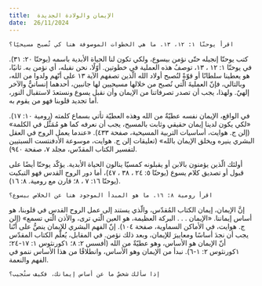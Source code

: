 ```yaml
---
title:  الإيمان والولادة الجديدة
date:  26/11/2024
---
```


`اقرأ يوحنّا ١: ١٢، ١٣. ما هي الخطوات الموصوفة هنا كي تُصبح مسيحيًا؟`

كتب يوحنّا إنجيله حتّى نؤمن بيسوع، ولكي تكون لنا الحياة الأبدية باسمه (يوحنّا ٢٠: ٣١). في يوحنّا ١: ١٢ ، ١٣، توصفُ هذه العملية في خطوتين. أوّلًا، نحن نقبله، أي نؤمن به. ثانيًا، هو يعطينا سلطانًا أو قوّةً لنُصبح أولاد الله الّذين تصفهم الآية ١٣ على أنّهم ولدوا من الله، وبالتالي، فإنّ العمليةَ الّتي نُصبح من خلالها مسيحيين لها جانبين، أحدهما إنسانيٌّ والآخر إلهيٌ. ولهذا، يجب أن تصدر تصرفاتنا من الإيمان وأن نقبل يسوع ونستعدَ لاستقبال النور، أما تجديد قلوبنا فهو من يقوم به.

في الواقع، الإيمان نفسه عطيّةٌ من الله وهذه العطيّة تأتي بسماع كلمته (رومية ١٠: ١٧). «لكي يكون لدينا إيمان حقيقي وثابت بالمسيح، يجب أن نعرفه كما هو مُمَثَّل في الكلمة» (إلن ج. هوايت، أساسيات التربية المسيحية، صفحة ٤٣٣). «عندما يعمل الروح في العقل البشري ينيره ويخلق الإيمان بالله» (تعليقات إلن ج. هوايت، موسوعة الأدفنتست السبتيين لتفسير الكتاب المقدّس، مجلد ٧، صفحة ٩٤٠).

أولئك الّذين يؤمنون بالابن أو يقبلونه كمسيّا ينالون الحياة الأبدية. يؤكّد يوحنّا أيضًا على قبول أو تصديق كلام يسوع (يوحنّا ٥: ٢٤ ، ٣٨ ، ٤٧)، أما دور الروح القدس فهو التبكيت (يوحنّا ١٦: ٧ ، ٨؛ قارن مع رومية. ٨: ١٦).

`اقرأ رومية ٨: ١٦. ما هو المبدأ الموجود هنا عن الخلاص بيسوع؟`

إنَّ الإيمان، إيمان الكتاب المُقدّس، والّذي يستند إلى عمل الروح القدس في قلوبنا، هو أساس إيماننا. «الإيمان . . . البركة العظيمة، هو العين الّتي ترى، والأذن الّتي تسمع»  (إلن ج. هوايت، في الأماكن السماوية، صفحة ١٠٤). إنّ الفهم البشري للإيمان ينصُّ على أنّنا يجب أن نجدَ أساسًا ومعاييرَ للإيمان، وبعد ذلك نؤمن. في المقابل، يُعلّم الكتاب المقدّس أنّ الإيمان هو الأساس، وهو عطيّةٌ من الله (أفسس ٢: ٨؛ ١كورنثوس ١: ١٧-٢٤؛ ١كورنثوس ٢: ١-٦). نبدأ من الإيمان وهو الأساس، وانطلاقًا من هذا الأساس ننمو في الفهم والنعمة.

`إذا سألك شخصٌ ما عن أساس إيمانك، فكيف ستُجيب؟`